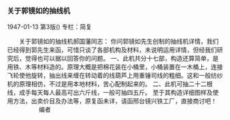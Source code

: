 ### 关于郭镜如的抽线机

1947-01-13
第3版()
专栏：简复

　　关于郭镜如的抽线机郝国藩同志：
    你问郭镜如先生创制的抽线机详情，我们已经得到郭先生来函，可惜只谈了各部机构及材料，未说明运用详情，但经我们研究后，觉得也可以据以回答你的问题。
    一、此机共分十七部，构造还算简单，是用铁、木等材料造的。原理大概是把棉花装在小桶里，小桶装置在一木桶上，连接飞轮使他旋转，抽出线来缠在转动着的线葫芦上用重锤司线的粗细。这和一般纺纱机的原理相仿，不过是用本地材料，苦心配制起来的。
    二、此机可抽二十二根线，成手每天每人最高可出六斤线，一般可抽四五斤。
    至于其构造详细图样及使用方法，出卖价目及办法等，原复函未详，请函邢台镜兴铁工厂，直接商讨吧！
　　　　　  编者
